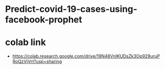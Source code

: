 # Predict-covid-19-cases-using-facebook-prophet

# colab link

- https://colab.research.google.com/drive/19N48VnIKUDsZk3Op929uruPRoQzVjVrt?usp=sharing
